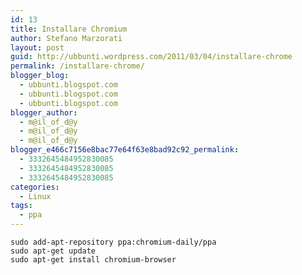 ```yaml
---
id: 13
title: Installare Chromium
author: Stefano Marzorati
layout: post
guid: http://ubbunti.wordpress.com/2011/03/04/installare-chrome
permalink: /installare-chrome/
blogger_blog:
  - ubbunti.blogspot.com
  - ubbunti.blogspot.com
  - ubbunti.blogspot.com
blogger_author:
  - m@il_of_d@y
  - m@il_of_d@y
  - m@il_of_d@y
blogger_e466c7156e8bac77e64f63e8bad92c92_permalink:
  - 3332645484952830085
  - 3332645484952830085
  - 3332645484952830085
categories:
  - Linux
tags:
  - ppa
---
```

`sudo add-apt-repository ppa:chromium-daily/ppa`  
`sudo apt-get update`  
`sudo apt-get install chromium-browser`